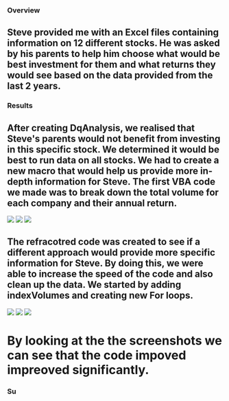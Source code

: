 ### Overview
## Steve provided me with an Excel files containing information on 12 different stocks. He was asked by his parents to help him choose what would be best investment for them and what returns they would see based on the data provided from the last 2 years.

### Results
## After creating DqAnalysis, we realised that Steve's parents would not benefit from investing in this specific stock. We determined it would be best to run data on all stocks. We had to create a new macro that would help us provide more in-depth information for Steve. The first VBA code we made was to break down the total volume for each company and their annual return. 

<img src="C:\Users\rolli\OneDrive\Desktop\Almir School\Green_Stocks\Resources\Original_Code.png">

<img src="C:\Users\rolli\OneDrive\Desktop\Almir School\Green_Stocks\Resources\Original_2017.png">

<img src="C:\Users\rolli\OneDrive\Desktop\Almir School\Green_Stocks\Resources\Original_2018.png">

## The refracotred code was created to see if a different approach would provide more specific information for Steve. By doing this, we were able to increase the speed of the code and also clean up the data. We started by adding indexVolumes and creating new For loops.  

<img src="C:\Users\rolli\OneDrive\Desktop\Almir School\Green_Stocks\Resources\Refactored_Code.png">


<img src="C:\Users\rolli\OneDrive\Desktop\Almir School\Green_Stocks\Resources\Refactored_2017.png">

<img src="C:\Users\rolli\OneDrive\Desktop\Almir School\Green_Stocks\Resources\Refactored_2018.png">

# By looking at the the screenshots we can see that the code impoved impreoved significantly. 

### Su












